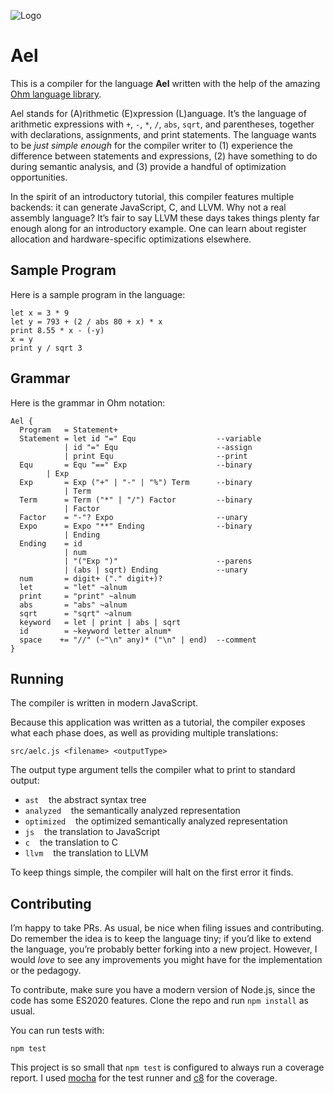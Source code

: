 ![Logo](https://raw.githubusercontent.com/rtoal/ael/main/docs/ael.png)

# Ael

This is a compiler for the language **Ael** written with the help of the amazing [Ohm language library](https://ohmlang.github.io/).

Ael stands for (A)rithmetic (E)xpression (L)anguage. It’s the language of arithmetic expressions with `+`, `-`, `*`, `/`, `abs`, `sqrt`, and parentheses, together with declarations, assignments, and print statements. The language wants to be _just simple enough_ for the compiler writer to (1) experience the difference between statements and expressions, (2) have something to do during semantic analysis, and (3) provide a handful of optimization opportunities.

In the spirit of an introductory tutorial, this compiler features multiple backends: it can generate JavaScript, C, and LLVM. Why not a real assembly language? It’s fair to say LLVM these days takes things plenty far enough along for an introductory example. One can learn about register allocation and hardware-specific optimizations elsewhere.

## Sample Program

Here is a sample program in the language:

```
let x = 3 * 9
let y = 793 + (2 / abs 80 + x) * x
print 8.55 * x - (-y)
x = y
print y / sqrt 3
```

## Grammar

Here is the grammar in Ohm notation:

```
Ael {
  Program   = Statement+
  Statement = let id "=" Equ                  --variable
            | id "=" Equ                      --assign
            | print Equ                       --print
  Equ       = Equ "==" Exp                    --binary
  	    | Exp
  Exp       = Exp ("+" | "-" | "%") Term      --binary
            | Term
  Term      = Term ("*" | "/") Factor         --binary
            | Factor
  Factor    = "-"? Expo                       --unary
  Expo      = Expo "**" Ending                --binary
            | Ending
  Ending    = id
            | num
            | "("Exp ")"                      --parens
            | (abs | sqrt) Ending             --unary
  num       = digit+ ("." digit+)?
  let       = "let" ~alnum
  print     = "print" ~alnum
  abs       = "abs" ~alnum
  sqrt      = "sqrt" ~alnum
  keyword   = let | print | abs | sqrt
  id        = ~keyword letter alnum*
  space    += "//" (~"\n" any)* ("\n" | end)  --comment
}
```

## Running

The compiler is written in modern JavaScript.

Because this application was written as a tutorial, the compiler exposes what each phase does, as well as providing multiple translations:

```
src/aelc.js <filename> <outputType>
```

The output type argument tells the compiler what to print to standard output:

- `ast` &nbsp;&nbsp; the abstract syntax tree
- `analyzed` &nbsp;&nbsp; the semantically analyzed representation
- `optimized` &nbsp;&nbsp; the optimized semantically analyzed representation
- `js` &nbsp;&nbsp; the translation to JavaScript
- `c` &nbsp;&nbsp; the translation to C
- `llvm` &nbsp;&nbsp; the translation to LLVM

To keep things simple, the compiler will halt on the first error it finds.

## Contributing

I’m happy to take PRs. As usual, be nice when filing issues and contributing. Do remember the idea is to keep the language tiny; if you’d like to extend the language, you’re probably better forking into a new project. However, I would _love_ to see any improvements you might have for the implementation or the pedagogy.

To contribute, make sure you have a modern version of Node.js, since the code has some ES2020 features. Clone the repo and run `npm install` as usual.

You can run tests with:

```
npm test
```

This project is so small that `npm test` is configured to always run a coverage report. I used [mocha](https://mochajs.org/) for the test runner and [c8](https://github.com/bcoe/c8) for the coverage.
